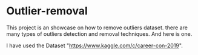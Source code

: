 # Outlier-removal

This project is an showcase on how to remove outliers dataset.
there are many types of outliers detection and removal techniques. And here is one.

I have used the Dataset "https://www.kaggle.com/c/career-con-2019".
